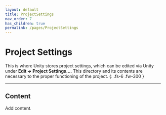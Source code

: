 ```yaml
---
layout: default
title: ProjectSettings
nav_order: 7
has_children: true
permalink: /pages/ProjectSettings
---
```


# Project Settings

This is where Unity stores project settings, which can be edited via Unity under **Edit -> Project Settings...**. This directory and its contents are necessary to the proper functioning of the project.
{: .fs-6 .fw-300 }

---

## Content

Add content.
